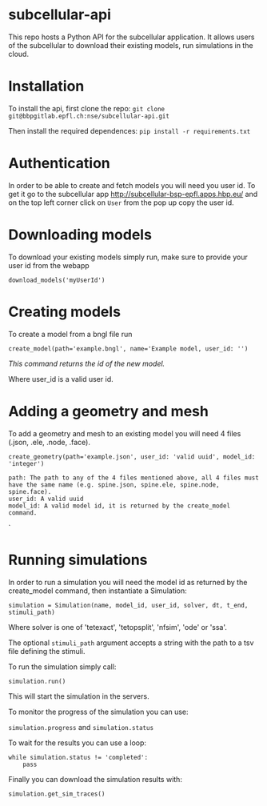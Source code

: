 # subcellular-api

This repo hosts a Python API for the subcellular application.
It allows users of the subcellular to download their existing models, run simulations in the cloud.

# Installation
To install the api, first clone the repo:
`git clone git@bbpgitlab.epfl.ch:nse/subcellular-api.git`

Then install the required dependences:
`pip install -r requirements.txt`

# Authentication

In order to be able to create and fetch models you will need you user id. To get it go to the subcellular app http://subcellular-bsp-epfl.apps.hbp.eu/ and on the top left corner click on `User` from the pop up copy the user id.

# Downloading models

To download your existing models simply run, make sure to provide your user id from the webapp

`download_models('myUserId')`

# Creating models

To create a model from a bngl file run

`create_model(path='example.bngl', name='Example model, user_id: '')`

*This command returns the id of the new model.*

Where user_id is a valid user id.

# Adding a geometry and mesh

To add a geometry and mesh to an existing model you will need 4 files (.json, .ele, .node, .face). 

`create_geometry(path='example.json', user_id: 'valid uuid', model_id: 'integer')`

    path: The path to any of the 4 files mentioned above, all 4 files must have the same name (e.g. spine.json, spine.ele, spine.node, spine.face).
    user_id: A valid uuid
    model_id: A valid model id, it is returned by the create_model command.
`


# Running simulations

In order to run a simulation you will need the model id as returned by the create_model command, then instantiate a Simulation:

`simulation = Simulation(name, model_id, user_id, solver, dt, t_end, stimuli_path)`

Where solver is one of 'tetexact', 'tetopsplit', 'nfsim', 'ode' or 'ssa'. 

The optional `stimuli_path` argument accepts a string with the path to a tsv file defining the stimuli.

To run the simulation simply call:

`simulation.run()`

This will start the simulation in the servers.


To monitor the progress of the simulation you can use:

`simulation.progress` and `simulation.status`

To wait for the results you can use a loop:

```
while simulation.status != 'completed':
    pass
```

Finally you can download the simulation results with:

`simulation.get_sim_traces()`
